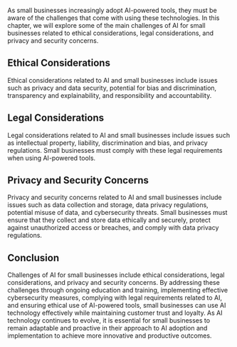 
As small businesses increasingly adopt AI-powered tools, they must be aware of the challenges that come with using these technologies. In this chapter, we will explore some of the main challenges of AI for small businesses related to ethical considerations, legal considerations, and privacy and security concerns.

Ethical Considerations
----------------------

Ethical considerations related to AI and small businesses include issues such as privacy and data security, potential for bias and discrimination, transparency and explainability, and responsibility and accountability.

Legal Considerations
--------------------

Legal considerations related to AI and small businesses include issues such as intellectual property, liability, discrimination and bias, and privacy regulations. Small businesses must comply with these legal requirements when using AI-powered tools.

Privacy and Security Concerns
-----------------------------

Privacy and security concerns related to AI and small businesses include issues such as data collection and storage, data privacy regulations, potential misuse of data, and cybersecurity threats. Small businesses must ensure that they collect and store data ethically and securely, protect against unauthorized access or breaches, and comply with data privacy regulations.

Conclusion
----------

Challenges of AI for small businesses include ethical considerations, legal considerations, and privacy and security concerns. By addressing these challenges through ongoing education and training, implementing effective cybersecurity measures, complying with legal requirements related to AI, and ensuring ethical use of AI-powered tools, small businesses can use AI technology effectively while maintaining customer trust and loyalty. As AI technology continues to evolve, it is essential for small businesses to remain adaptable and proactive in their approach to AI adoption and implementation to achieve more innovative and productive outcomes.
